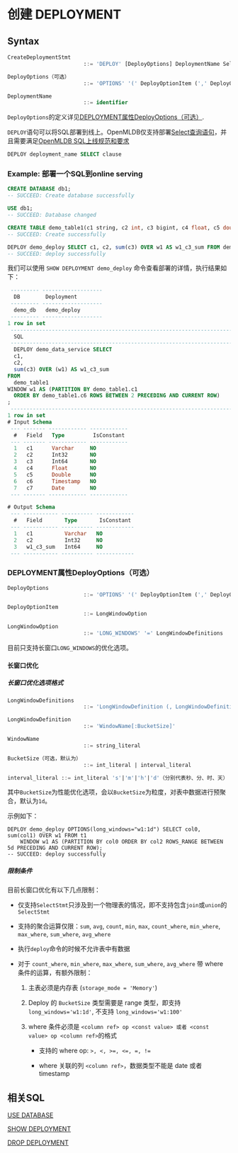 # 创建 DEPLOYMENT

## Syntax

```sql
CreateDeploymentStmt
						::= 'DEPLOY' [DeployOptions] DeploymentName SelectStmt

DeployOptions（可选）
						::= 'OPTIONS' '(' DeployOptionItem (',' DeployOptionItem)* ')'

DeploymentName
						::= identifier
```
`DeployOptions`的定义详见[DEPLOYMENT属性DeployOptions（可选）](#DEPLOYMENT属性DeployOptions（可选）).

`DEPLOY`语句可以将SQL部署到线上。OpenMLDB仅支持部署[Select查询语句](../dql/SELECT_STATEMENT.md)，并且需要满足[OpenMLDB SQL上线规范和要求](../deployment_manage/ONLINE_REQUEST_REQUIREMENTS.md)

```SQL
DEPLOY deployment_name SELECT clause
```

### Example: 部署一个SQL到online serving

```sql
CREATE DATABASE db1;
-- SUCCEED: Create database successfully

USE db1;
-- SUCCEED: Database changed

CREATE TABLE demo_table1(c1 string, c2 int, c3 bigint, c4 float, c5 double, c6 timestamp, c7 date);
-- SUCCEED: Create successfully

DEPLOY demo_deploy SELECT c1, c2, sum(c3) OVER w1 AS w1_c3_sum FROM demo_table1 WINDOW w1 AS (PARTITION BY demo_table1.c1 ORDER BY demo_table1.c6 ROWS BETWEEN 2 PRECEDING AND CURRENT ROW);
-- SUCCEED: deploy successfully
```

我们可以使用 `SHOW DEPLOYMENT demo_deploy` 命令查看部署的详情，执行结果如下：

```sql
 --------- -------------------
  DB        Deployment
 --------- -------------------
  demo_db   demo_deploy
 --------- -------------------
1 row in set
 -----------------------------------------------------------------------------------------------------------------------------------------------------------------------------------------------------------------
  SQL
 -----------------------------------------------------------------------------------------------------------------------------------------------------------------------------------------------------------------
  DEPLOY demo_data_service SELECT
  c1,
  c2,
  sum(c3) OVER (w1) AS w1_c3_sum
FROM
  demo_table1
WINDOW w1 AS (PARTITION BY demo_table1.c1
  ORDER BY demo_table1.c6 ROWS BETWEEN 2 PRECEDING AND CURRENT ROW)
;
 -----------------------------------------------------------------------------------------------------------------------------------------------------------------------------------------------------------------
1 row in set
# Input Schema
 --- ------- ------------ ------------
  #   Field   Type         IsConstant
 --- ------- ------------ ------------
  1   c1      Varchar     NO
  2   c2      Int32       NO
  3   c3      Int64       NO
  4   c4      Float       NO
  5   c5      Double      NO
  6   c6      Timestamp   NO
  7   c7      Date        NO
 --- ------- ------------ ------------

# Output Schema
 --- ----------- ---------- ------------
  #   Field       Type       IsConstant
 --- ----------- ---------- ------------
  1   c1          Varchar   NO
  2   c2          Int32     NO
  3   w1_c3_sum   Int64     NO
 --- ----------- ---------- ------------ 
```


### DEPLOYMENT属性DeployOptions（可选）

```sql
DeployOptions
						::= 'OPTIONS' '(' DeployOptionItem (',' DeployOptionItem)* ')'

DeployOptionItem
						::= LongWindowOption

LongWindowOption
						::= 'LONG_WINDOWS' '=' LongWindowDefinitions
```
目前只支持长窗口`LONG_WINDOWS`的优化选项。

#### 长窗口优化
##### 长窗口优化选项格式
```sql
LongWindowDefinitions
						::= 'LongWindowDefinition (, LongWindowDefinition)*'

LongWindowDefinition
						::= 'WindowName[:BucketSize]'

WindowName
						::= string_literal

BucketSize（可选，默认为）
						::= int_literal | interval_literal

interval_literal ::= int_literal 's'|'m'|'h'|'d'（分别代表秒、分、时、天）
```
其中`BucketSize`为性能优化选项，会以`BucketSize`为粒度，对表中数据进行预聚合，默认为`1d`。

示例如下：
```sqlite
DEPLOY demo_deploy OPTIONS(long_windows="w1:1d") SELECT col0, sum(col1) OVER w1 FROM t1
    WINDOW w1 AS (PARTITION BY col0 ORDER BY col2 ROWS_RANGE BETWEEN 5d PRECEDING AND CURRENT ROW);
-- SUCCEED: deploy successfully
```

##### 限制条件

目前长窗口优化有以下几点限制：
- 仅支持`SelectStmt`只涉及到一个物理表的情况，即不支持包含`join`或`union`的`SelectStmt`

- 支持的聚合运算仅限：`sum`, `avg`, `count`, `min`, `max`, `count_where`, `min_where`, `max_where`, `sum_where`, `avg_where`

- 执行`deploy`命令的时候不允许表中有数据

- 对于 `count_where`, `min_where`, `max_where`, `sum_where`, `avg_where` 带 where 条件的运算，有额外限制：

  1. 主表必须是内存表 (`storage_mode = 'Memory'`)

  2. Deploy 的 `BucketSize` 类型需要是 range 类型，即支持 `long_windows='w1:1d'`, 不支持 `long_windows='w1:100'`

  3. where 条件必须是 `<column ref> op <const value> 或者 <const value> op <column ref>`的格式

     - 支持的 where op: `>, <, >=, <=, =, !=`

     - where 关联的列 `<column ref>`，数据类型不能是 date 或者 timestamp


## 相关SQL

[USE DATABASE](../ddl/USE_DATABASE_STATEMENT.md)

[SHOW DEPLOYMENT](../deployment_manage/SHOW_DEPLOYMENT.md)

[DROP DEPLOYMENT](../deployment_manage/DROP_DEPLOYMENT_STATEMENT.md)
